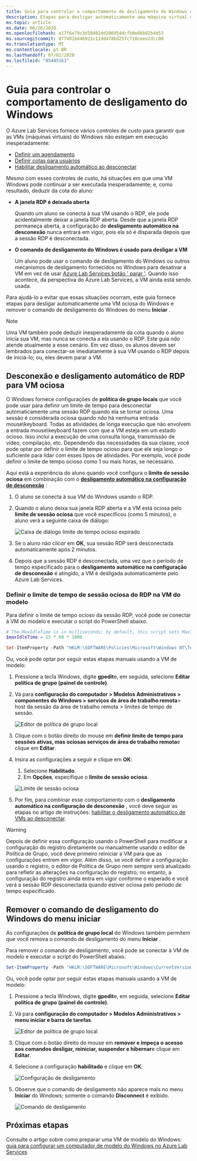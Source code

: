 ```yaml
---
title: Guia para controlar o comportamento de desligamento do Windows no Azure Lab Services | Microsoft Docs
description: Etapas para desligar automaticamente uma máquina virtual do Windows ociosa e remover o comando de desligamento do Windows.
ms.topic: article
ms.date: 06/26/2020
ms.openlocfilehash: e17f6e79c3d18d82dd206954dcfb0e06b02b4d53
ms.sourcegitcommit: 877491bd46921c11dd478bd25fc718ceee2dcc08
ms.translationtype: MT
ms.contentlocale: pt-BR
ms.lasthandoff: 07/02/2020
ms.locfileid: "85445161"
---
```

# <a name="guide-to-controlling-windows-shutdown-behavior"></a>Guia para controlar o comportamento de desligamento do Windows

O Azure Lab Services fornece vários controles de custo para garantir que as VMs (máquinas virtuais) do Windows não estejam em execução inesperadamente:
 - [Definir um agendamento](https://docs.microsoft.com/azure/lab-services/classroom-labs/tutorial-setup-classroom-lab#set-a-schedule-for-the-lab)
 - [Definir cotas para usuários](https://docs.microsoft.com/azure/lab-services/classroom-labs/how-to-configure-student-usage#set-quotas-for-users)
 - [Habilitar desligamento automático ao desconectar](https://docs.microsoft.com/azure/lab-services/classroom-labs/how-to-enable-shutdown-disconnect)

Mesmo com esses controles de custo, há situações em que uma VM Windows pode continuar a ser executada inesperadamente; e, como resultado, deduzir da cota do aluno:

- **A janela RDP é deixada aberta**
  
    Quando um aluno se conecta à sua VM usando o RDP, ele pode acidentalmente deixar a janela RDP aberta.  Desde que a janela RDP permaneça aberta, a configuração de **desligamento automático na desconexão** nunca entrará em vigor, pois ela só é disparada depois que a sessão RDP é desconectada.

- **O comando de desligamento do Windows é usado para desligar a VM**
  
    Um aluno pode usar o comando de desligamento do Windows ou outros mecanismos de desligamento fornecidos no Windows para desativar a VM em vez de usar [Azure Lab Services botão ' parar '](https://docs.microsoft.com/azure/lab-services/classroom-labs/how-to-use-classroom-lab#start-or-stop-the-vm).  Quando isso acontece, da perspectiva do Azure Lab Services, a VM ainda está sendo usada.
    
Para ajudá-lo a evitar que essas situações ocorram, este guia fornece etapas para desligar automaticamente uma VM ociosa do Windows e remover o comando de desligamento do Windows do menu **Iniciar** .  

> [!NOTE]
> Uma VM também pode deduzir inesperadamente da cota quando o aluno inicia sua VM, mas nunca se conecta a ela usando o RDP.  Este guia *não* atende atualmente a esse cenário.  Em vez disso, os alunos devem ser lembrados para conectar-se imediatamente à sua VM usando o RDP depois de iniciá-lo; ou, eles devem parar a VM.

## <a name="automatic-rdp-disconnect-and-shutdown-for-idle-vm"></a>Desconexão e desligamento automático de RDP para VM ociosa

O Windows fornece configurações de **política de grupo locais** que você pode usar para definir um limite de tempo para desconectar automaticamente uma sessão RDP quando ela se tornar ociosa.  Uma sessão é considerada ociosa quando *não* há nenhuma entrada mouse\keyboard.  Todas as atividades de longa execução que não envolvem a entrada mouse\keyboard fazem com que a VM esteja em um estado ocioso.  Isso inclui a execução de uma consulta longa, transmissão de vídeo, compilação, etc.  Dependendo das necessidades da sua classe, você pode optar por definir o limite de tempo ocioso para que ele seja longo o suficiente para lidar com esses tipos de atividades.  Por exemplo, você pode definir o limite de tempo ocioso como 1 ou mais horas, se necessário.

Aqui está a experiência do aluno quando você configura o **limite de sessão ociosa** em combinação com o [**desligamento automático na configuração de desconexão**](https://docs.microsoft.com/azure/lab-services/classroom-labs/how-to-enable-shutdown-disconnect) :
 1. O aluno se conecta à sua VM do Windows usando o RDP.
 2. Quando o aluno deixa sua janela RDP aberta e a VM está ociosa pelo **limite de sessão ociosa** que você especificou (como 5 minutos), o aluno verá a seguinte caixa de diálogo:

    ![Caixa de diálogo limite de tempo ocioso expirado](./media/how-to-windows-shutdown/idle-time-expired.png)

1. Se o aluno não *clicar* em **OK**, sua sessão RDP será desconectada automaticamente após 2 minutos.
2. Depois que a sessão RDP é desconectada, uma vez que o período de tempo especificado para o **desligamento automático na configuração de desconexão** é atingido, a VM é desligada automaticamente pelo Azure Lab Services.

### <a name="set-rdp-idle-session-time-limit-on-the-template-vm"></a>Definir o limite de tempo de sessão ociosa do RDP na VM do modelo

Para definir o limite de tempo ocioso da sessão RDP, você pode se conectar à VM do modelo e executar o script do PowerShell abaixo.

```powershell
# The MaxIdleTime is in milliseconds; by default, this script sets MaxIdleTime to 15 minutes.
$maxIdleTime = 15 * 60 * 1000

Set-ItemProperty -Path "HKLM:\SOFTWARE\Policies\Microsoft\Windows NT\Terminal Services" -Name "MaxIdleTime" -Value $maxIdleTime -Force
```
Ou, você pode optar por seguir estas etapas manuais usando a VM de modelo:

1. Pressione a tecla Windows, digite **gpedit**e, em seguida, selecione **Editar política de grupo (painel de controle)**.

1. Vá para **configuração do computador > Modelos Administrativos > componentes do Windows > serviços de área de trabalho remota**> host da sessão da área de trabalho remota > limites de tempo de sessão.  

    ![Editor de política de grupo local](./media/how-to-windows-shutdown/group-policy-idle.png)
   
1. Clique com o botão direito do mouse em **definir limite de tempo para sessões ativas, mas ociosas serviços de área de trabalho remota**e clique em **Editar**.

1. Insira as configurações a seguir e clique em **OK**:
   1. Selecione **Habilitado**.
   1. Em **Opções**, especifique o **limite de sessão ociosa**.

    ![Limite de sessão ociosa](./media/how-to-windows-shutdown/edit-idle-time-limit.png)

1. Por fim, para combinar esse comportamento com o **desligamento automático na configuração de desconexão** , você deve seguir as etapas no artigo de instruções: [habilitar o desligamento automático de VMs ao desconectar](https://docs.microsoft.com/azure/lab-services/classroom-labs/how-to-enable-shutdown-disconnect).

> [!WARNING]
> Depois de definir essa configuração usando o PowerShell para modificar a configuração do registro diretamente ou manualmente usando o editor de Política de Grupo, você deve primeiro reiniciar a VM para que as configurações entrem em vigor.  Além disso, se você definir a configuração usando o registro, o editor de Política de Grupo nem sempre será atualizado para refletir as alterações na configuração do registro; no entanto, a configuração do registro ainda entra em vigor conforme o esperado e você verá a sessão RDP desconectada quando estiver ociosa pelo período de tempo especificado.

## <a name="remove-windows-shutdown-command-from-start-menu"></a>Remover o comando de desligamento do Windows do menu iniciar

As configurações de **política de grupo local** do Windows também permitem que você remova o comando de desligamento do menu **Iniciar** .

Para remover o comando de desligamento, você pode se conectar à VM de modelo e executar o script do PowerShell abaixo.

```powershell
Set-ItemProperty -Path "HKLM:\SOFTWARE\Microsoft\Windows\CurrentVersion\Policies\Explorer" -Name "HidePowerOptions" -Value 1 -Force
```

Ou, você pode optar por seguir estas etapas manuais usando a VM de modelo:

1. Pressione a tecla Windows, digite **gpedit**e, em seguida, selecione **Editar política de grupo (painel de controle)**.

1. Vá para **configuração do computador > Modelos Administrativos > menu iniciar e barra de tarefas**.  

    ![Editor de política de grupo local](./media/how-to-windows-shutdown/group-policy-shutdown.png)

1. Clique com o botão direito do mouse em **remover e impeça o acesso aos comandos desligar, reiniciar, suspender e hibernar**e clique em **Editar**.

1. Selecione a configuração **habilitado** e clique em **OK**:
 
   ![Configuração de desligamento](./media/how-to-windows-shutdown/edit-shutdown.png)

1. Observe que o comando de desligamento não aparece mais no menu **Iniciar** do Windows; somente o comando **Disconnect** é exibido.

    ![Comando de desligamento](./media/how-to-windows-shutdown/start-menu.png)

## <a name="next-steps"></a>Próximas etapas
Consulte o artigo sobre como preparar uma VM de modelo do Windows: [guia para configurar um computador de modelo do Windows no Azure Lab Services](how-to-prepare-windows-template.md)